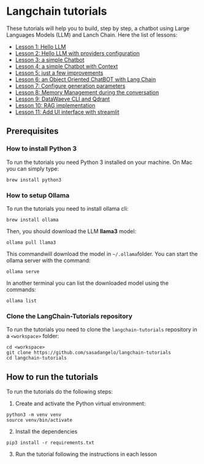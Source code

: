# Langchain tutorials

These tutorials will help you to build, step by step, a chatbot using Large Languages Models (LLM) and Lanch Chain. Here the list of lessons:

* [Lesson 1: Hello LLM](lesson-1/README.md)
* [Lesson 2: Hello LLM with providers configuration](lesson-2/README.md)
* [Lesson 3: a simple Chatbot](lesson-3/README.md)
* [Lesson 4: a simple Chatbot with Context](lesson-4/README.md)
* [Lesson 5: just a few improvements](lesson-5/README.md)
* [Lesson 6: an Object Oriented ChatBOT with Lang Chain](lesson-6/README.md)
* [Lesson 7: Configure generation parameters](lesson-7/README.md)
* [Lesson 8: Memory Management during the conversation](lesson-8/README.md)
* [Lesson 9: DataWaeve CLI and Qdrant](lesson-9/README.md)
* [Lesson 10: RAG implementation](lesson-10/README.md)
* [Lesson 11: Add UI interface with streamlit](lesson-11/README.md)

## Prerequisites

### How to install Python 3

To run the tutorials you need Python 3 installed on your machine. On Mac you can simply type:

```
brew install python3
```

### How to setup Ollama

To run the tutorials you need to install ollama cli:
```
brew install ollama
```

Then, you should download the LLM **llama3** model:
```
ollama pull llama3
```

This commandwill download the model in `~/.ollama`folder. You can start the ollama server with the command:
```
ollama serve
```

In another terminal you can list the downloaded model using the commands:
```
ollama list
```

### Clone the LangChain-Tutorials repository

To run the tutorials you need to clone the `langchain-tutorials` repository in a `<workspace>` folder:
```
cd <workspace>
git clone https://github.com/sasadangelo/langchain-tutorials
cd langchain-tutorials
```

## How to run the tutorials

To run the tutorials do the following steps:

1. Create and activate the Python virtual environment:
```
python3 -m venv venv
source venv/bin/activate
```

2. Install the dependencies
```
pip3 install -r requirements.txt
```

3. Run the tutorial following the instructions in each lesson
